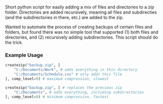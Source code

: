 Short python script for easily adding a mix of files and directories to a zip folder.
Directories are added recursively, meaning all files and subdirecties (and the subdirectories in there, etc.) are added to the zip.

Wanted to automate the process of creating backups of certain files and folders, but found there was no simple tool that supported (1) both files and directories, and (2) recursively adding subdirectories.
This script should do the trick.

### Example Usage
```python
createzip("backup.zip", [
    "C:/Documents/Work", # adds everything in this directory
    "C:/Documents/Schedule.csv" # only adds this file
], comp_level=9) # maximum compression, slowest

createzip("backup.zip", [ # replaces the previous zip
    "C:/Documents", # adds everything, including subdirectories
], comp_level=0) # minimum compression, fastest
```
